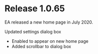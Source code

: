 # Release 1.0.65

EA released a new home page in July 2020.

Updated settings dialog box
- Enabled to appear on new home page
- Added scrollbar to dialog box

